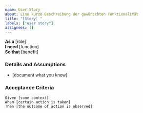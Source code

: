 ```yaml
---
name: User Story
about: Eine kurze Beschreibung der gewünschten Funktionalität
title: "[Story] "
labels: ["user story"]
assignees: []
---
```


**As a** [role]  
**I need** [function]  
**So that** [benefit]  
  
### Details and Assumptions
* [document what you know]  

### Acceptance Criteria     
```gherkin
Given [some context]  
When [certain action is taken]  
Then [the outcome of action is observed]  
